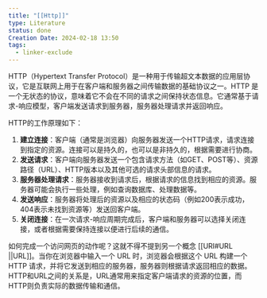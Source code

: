```yaml
---
title: "[[Http]]"
type: Literature
status: done
Creation Date: 2024-02-18 13:50
tags:
  - linker-exclude
---
```

HTTP（Hypertext Transfer Protocol）是一种用于传输超文本数据的应用层协议，它是互联网上用于在客户端和服务器之间传输数据的基础协议之一。HTTP 是一个无状态的协议，意味着它不会在不同的请求之间保持状态信息。它通常基于请求-响应模型，客户端发送请求到服务器，服务器处理请求并返回响应。

HTTP的工作原理如下：
1. **建立连接**：客户端（通常是浏览器）向服务器发送一个HTTP请求，请求连接到指定的资源。连接可以是持久的，也可以是非持久的，根据需要进行协商。
2. **发送请求**：客户端向服务器发送一个包含请求方法（如GET、POST等）、资源路径（URL）、HTTP版本以及其他可选的请求头部信息的请求。
3. **服务器处理请求**：服务器接收到请求后，根据请求的信息找到相应的资源。服务器可能会执行一些处理，例如查询数据库、处理数据等。
4. **发送响应**：服务器将处理后的资源以及相应的状态码（例如200表示成功，404表示未找到资源等）发送回客户端。
5. **关闭连接**：在一次请求-响应周期完成后，客户端和服务器可以选择关闭连接，或者根据需要保持连接以便进行后续的通信。

如何完成一个访问网页的动作呢？这就不得不提到另一个概念 [[URI#URL ||URL]]。当你在浏览器中输入一个 URL 时，浏览器会根据这个 URL 构建一个 HTTP 请求，并将它发送到相应的服务器，服务器则根据请求返回相应的数据。
HTTP和URL之间的关系是，URL通常用来指定客户端请求的资源的位置，而HTTP则负责实际的数据传输和通信。